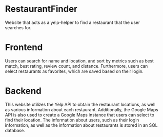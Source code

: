 # RestaurantFinder
Website that acts as a yelp-helper to find a restaurant that the user searches for.

# Frontend
Users can search for name and location, and sort by metrics such as best match, best rating, review count, and distance.
Furthermore, users can select restaurants as favorites, which are saved based on their login.

# Backend
This website utilizes the Yelp API to obtain the restaurant locations, as well as various information about each restaurant.
Additionally, the Google Maps API is also used to create a Google Maps instance that users can select to find their location.
The information about users, such as their login information, as well as the information about restaurants is stored in an SQL database.
